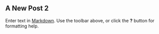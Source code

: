 ## A New Post 2

Enter text in [Markdown](http://daringfireball.net/projects/markdown/). Use the toolbar above, or click the **?** button for formatting help.
